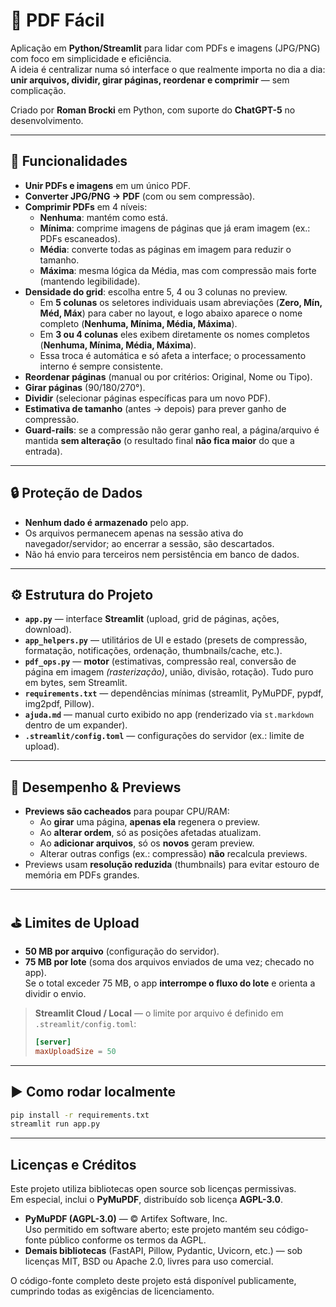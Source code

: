 # 📄 PDF Fácil

Aplicação em **Python/Streamlit** para lidar com PDFs e imagens (JPG/PNG) com foco em simplicidade e eficiência.  
A ideia é centralizar numa só interface o que realmente importa no dia a dia: **unir arquivos, dividir, girar páginas, reordenar e comprimir** — sem complicação.

Criado por **Roman Brocki** em Python, com suporte do **ChatGPT-5** no desenvolvimento.

---

## 🚀 Funcionalidades

- **Unir PDFs e imagens** em um único PDF.
- **Converter JPG/PNG → PDF** (com ou sem compressão).
- **Comprimir PDFs** em 4 níveis:
  - **Nenhuma**: mantém como está.  
  - **Mínima**: comprime imagens de páginas que já eram imagem (ex.: PDFs escaneados).  
  - **Média**: converte todas as páginas em imagem para reduzir o tamanho.  
  - **Máxima**: mesma lógica da Média, mas com compressão mais forte (mantendo legibilidade).
- **Densidade do grid**: escolha entre 5, 4 ou 3 colunas no preview.  
  - Em **5 colunas** os seletores individuais usam abreviações (**Zero, Mín, Méd, Máx**) para caber no layout, e logo abaixo aparece o nome completo (**Nenhuma, Mínima, Média, Máxima**).  
  - Em **3 ou 4 colunas** eles exibem diretamente os nomes completos (**Nenhuma, Mínima, Média, Máxima**).  
  - Essa troca é automática e só afeta a interface; o processamento interno é sempre consistente.
- **Reordenar páginas** (manual ou por critérios: Original, Nome ou Tipo).
- **Girar páginas** (90/180/270°).
- **Dividir** (selecionar páginas específicas para um novo PDF).
- **Estimativa de tamanho** (antes → depois) para prever ganho de compressão.
- **Guard-rails**: se a compressão não gerar ganho real, a página/arquivo é mantida **sem alteração** (o resultado final **não fica maior** do que a entrada).

---

## 🔒 Proteção de Dados

- **Nenhum dado é armazenado** pelo app.  
- Os arquivos permanecem apenas na sessão ativa do navegador/servidor; ao encerrar a sessão, são descartados.
- Não há envio para terceiros nem persistência em banco de dados.

---

## ⚙️ Estrutura do Projeto

- **`app.py`** — interface **Streamlit** (upload, grid de páginas, ações, download).  
- **`app_helpers.py`** — utilitários de UI e estado (presets de compressão, formatação, notificações, ordenação, thumbnails/cache, etc.).  
- **`pdf_ops.py`** — **motor** (estimativas, compressão real, conversão de página em imagem *(rasterização)*, união, divisão, rotação). Tudo puro em bytes, sem Streamlit.
- **`requirements.txt`** — dependências mínimas (streamlit, PyMuPDF, pypdf, img2pdf, Pillow).  
- **`ajuda.md`** — manual curto exibido no app (renderizado via `st.markdown` dentro de um expander).  
- **`.streamlit/config.toml`** — configurações do servidor (ex.: limite de upload).

---

## 🧠 Desempenho & Previews

- **Previews são cacheados** para poupar CPU/RAM:
  - Ao **girar** uma página, **apenas ela** regenera o preview.
  - Ao **alterar ordem**, só as posições afetadas atualizam.
  - Ao **adicionar arquivos**, só os **novos** geram preview.
  - Alterar outras configs (ex.: compressão) **não** recalcula previews.
- Previews usam **resolução reduzida** (thumbnails) para evitar estouro de memória em PDFs grandes.

---

## ⛳ Limites de Upload

- **50 MB por arquivo** (configuração do servidor).  
- **75 MB por lote** (soma dos arquivos enviados de uma vez; checado no app).  
Se o total exceder 75 MB, o app **interrompe o fluxo do lote** e orienta a dividir o envio.

> **Streamlit Cloud / Local** — o limite por arquivo é definido em `.streamlit/config.toml`:
>
> ```toml
> [server]
> maxUploadSize = 50
> ```

---

## ▶️ Como rodar localmente

```bash
pip install -r requirements.txt
streamlit run app.py
```
---

## Licenças e Créditos

Este projeto utiliza bibliotecas open source sob licenças permissivas.  
Em especial, inclui o **PyMuPDF**, distribuído sob licença **AGPL-3.0**.

- **PyMuPDF (AGPL-3.0)** — © Artifex Software, Inc.  
  Uso permitido em software aberto; este projeto mantém seu código-fonte público conforme os termos da AGPL.  
- **Demais bibliotecas** (FastAPI, Pillow, Pydantic, Uvicorn, etc.) — sob licenças MIT, BSD ou Apache 2.0, livres para uso comercial.

O código-fonte completo deste projeto está disponível publicamente, cumprindo todas as exigências de licenciamento.
